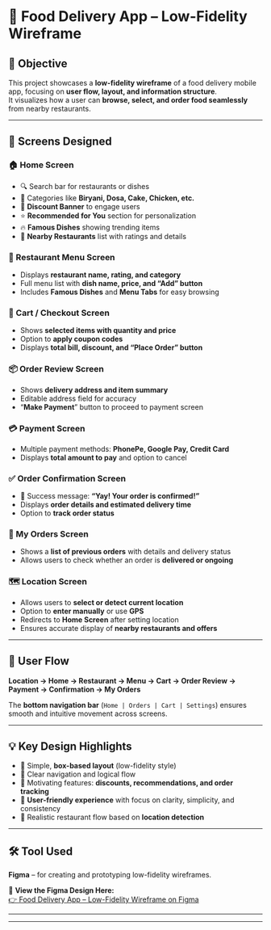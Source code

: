 # 🍔 Food Delivery App – Low-Fidelity Wireframe

## 🧩 Objective  
This project showcases a **low-fidelity wireframe** of a food delivery mobile app, focusing on **user flow, layout, and information structure**.  
It visualizes how a user can **browse, select, and order food seamlessly** from nearby restaurants.

---

## 📱 Screens Designed

### 🏠 Home Screen  
- 🔍 Search bar for restaurants or dishes  
- 🍛 Categories like **Biryani, Dosa, Cake, Chicken, etc.**  
- 🎉 **Discount Banner** to engage users  
- ⭐ **Recommended for You** section for personalization  
- 🔥 **Famous Dishes** showing trending items  
- 🏪 **Nearby Restaurants** list with ratings and details  

### 🍴 Restaurant Menu Screen  
- Displays **restaurant name, rating, and category**  
- Full menu list with **dish name, price, and “Add” button**  
- Includes **Famous Dishes** and **Menu Tabs** for easy browsing  

### 🛒 Cart / Checkout Screen  
- Shows **selected items with quantity and price**  
- Option to **apply coupon codes**  
- Displays **total bill, discount, and “Place Order” button**  

### 📦 Order Review Screen  
- Shows **delivery address and item summary**  
- Editable address field for accuracy  
- “**Make Payment**” button to proceed to payment screen  

### 💳 Payment Screen  
- Multiple payment methods: **PhonePe, Google Pay, Credit Card**  
- Displays **total amount to pay** and option to cancel  

### ✅ Order Confirmation Screen  
- 🎊 Success message: **“Yay! Your order is confirmed!”**  
- Displays **order details and estimated delivery time**  
- Option to **track order status**  

### 📜 My Orders Screen  
- Shows a **list of previous orders** with details and delivery status  
- Allows users to check whether an order is **delivered or ongoing**  

### 🗺️ Location Screen  
- Allows users to **select or detect current location**  
- Option to **enter manually** or use **GPS**  
- Redirects to **Home Screen** after setting location  
- Ensures accurate display of **nearby restaurants and offers**

---

## 🧭 User Flow  
**Location → Home → Restaurant → Menu → Cart → Order Review → Payment → Confirmation → My Orders**

The **bottom navigation bar** (`Home | Orders | Cart | Settings`) ensures smooth and intuitive movement across screens.

---

## 💡 Key Design Highlights  
- 🧱 Simple, **box-based layout** (low-fidelity style)  
- 🧭 Clear navigation and logical flow  
- 🎯 Motivating features: **discounts, recommendations, and order tracking**  
- 💬 **User-friendly experience** with focus on clarity, simplicity, and consistency  
- 📍 Realistic restaurant flow based on **location detection**

---

## 🛠️ Tool Used  
**Figma** – for creating and prototyping low-fidelity wireframes.  

🔗 **View the Figma Design Here:**  
[👉 Food Delivery App – Low-Fidelity Wireframe on Figma](https://www.figma.com/design/rGdQpaNIW93xdRqUGyPu8O/%C2%A0Elevate%C2%A0Labs?node-id=66-18&t=MQqH9Z8hysGD6Xv5-1)

---

---
